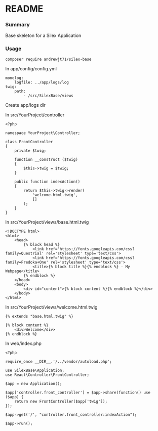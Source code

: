 # README #

### Summary ###

Base skeleton for a Silex Application

### Usage ###

```
composer require andrewjt71/silex-base
```
In app/config/config.yml
```
monolog:
    logfile: ../app/logs/log
twig:
    path:
        - /src/SilexBase/views
```

Create app/logs dir

In src/YourProject/controller
```
<?php

namespace YourProject\Controller;

class FrontController
{
    private $twig;

    function __construct ($twig)
    {
        $this->twig = $twig;
    }

    public function indexAction()
    {
        return $this->twig->render(
            'welcome.html.twig',
            []
        );
    }
}
```

In src/YourProject/views/base.html.twig
```
<!DOCTYPE html>
<html>
    <head>
        {% block head %}
            <link href='https://fonts.googleapis.com/css?family=Questrial' rel='stylesheet' type='text/css'>
            <link href='https://fonts.googleapis.com/css?family=Fredoka+One' rel='stylesheet' type='text/css'>
            <title>{% block title %}{% endblock %} - My Webpage</title>
        {% endblock %}
    </head>
    <body>
        <div id="content">{% block content %}{% endblock %}</div>
    </body>
</html>
```

In src/YourProject/views/welcome.html.twig
```
{% extends "base.html.twig" %}

{% block content %}
    <div>Welcome</div>
{% endblock %}

```


In web/index.php
```
<?php

require_once __DIR__.'/../vendor/autoload.php';

use SilexBase\Application;
use React\Controller\FrontController;

$app = new Application();

$app['controller.front_controller'] = $app->share(function() use ($app) {
    return new FrontController($app['twig']);
});

$app->get('/', "controller.front_controller:indexAction");

$app->run();

```

